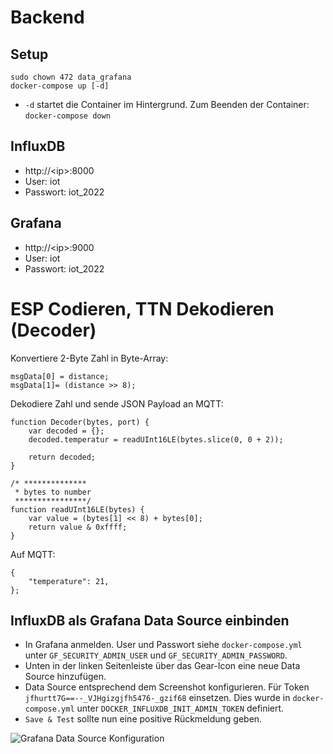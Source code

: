 # Backend
## Setup
```
sudo chown 472 data_grafana
docker-compose up [-d]
````
- `-d` startet die Container im Hintergrund. Zum Beenden der Container: `docker-compose down`

## InfluxDB
- http://\<ip\>:8000
- User: iot
- Passwort: iot_2022

## Grafana
- http://\<ip\>:9000
- User: iot
- Passwort: iot_2022

# ESP Codieren, TTN Dekodieren (Decoder)
Konvertiere 2-Byte Zahl in Byte-Array:
```
msgData[0] = distance;
msgData[1]= (distance >> 8);
```

Dekodiere Zahl und sende JSON Payload an MQTT:
```
function Decoder(bytes, port) {
    var decoded = {};
    decoded.temperatur = readUInt16LE(bytes.slice(0, 0 + 2));

    return decoded;
}

/* **************
 * bytes to number
 ****************/
function readUInt16LE(bytes) {
    var value = (bytes[1] << 8) + bytes[0];
    return value & 0xffff;
}
```

Auf MQTT:
```
{
    "temperature": 21,
};
```

## InfluxDB als Grafana Data Source einbinden
- In Grafana anmelden. User und Passwort siehe `docker-compose.yml` unter `GF_SECURITY_ADMIN_USER` und `GF_SECURITY_ADMIN_PASSWORD`.
- Unten in der linken Seitenleiste über das Gear-Icon eine neue Data Source hinzufügen.
- Data Source entsprechend dem Screenshot konfigurieren. Für Token `jfhurtt7G==--_VJHgizgjfh5476-_gzif68` einsetzen. Dies wurde in `docker-compose.yml` unter `DOCKER_INFLUXDB_INIT_ADMIN_TOKEN` definiert.
- `Save & Test` sollte nun eine positive Rückmeldung geben.

![Grafana Data Source Konfiguration](grafana_datasource_config.png)
